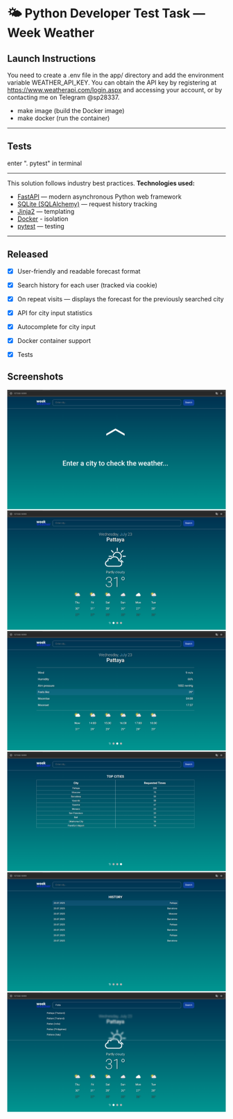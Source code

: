 # 🌤 Python Developer Test Task — Week Weather

## Launch Instructions

You need to create a .env file in the app/ directory and add the environment variable
WEATHER_API_KEY.
You can obtain the API key by registering at
https://www.weatherapi.com/login.aspx and accessing your account,
or by contacting me on Telegram @sp28337.

- make image (build the Docker image)
- make docker (run the container)

---
## Tests

enter ". pytest" in terminal 

---

This solution follows industry best practices.
**Technologies used:**  
- [FastAPI](https://fastapi.tiangolo.com/) — modern asynchronous Python web framework  
- [SQLite (SQLAlchemy)](https://www.sqlalchemy.org/) — request history tracking  
- [Jinja2](https://jinja.palletsprojects.com/) — templating  
- [Docker](https://www.docker.com/) - isolation
- [pytest](https://docs.pytest.org/) — testing  

---

## Released
- [X] User-friendly and readable forecast format
- [X] Search history for each user (tracked via cookie)
- [X] On repeat visits — displays the forecast for the previously searched city
- [X] API for city input statistics
- [X] Autocomplete for city input
- [X] Docker container support
- [X] Tests


## Screenshots

![Welcome page](app/static/screenshots/welcome.png)
![Week forecast](app/static/screenshots/week-forecast.png)
![Day forecast](app/static/screenshots/day-forecast.png)
![Statistics](app/static/screenshots/statistics.png)
![History](app/static/screenshots/history.png)
![Autocomplete](app/static/screenshots/autocomplete.png)